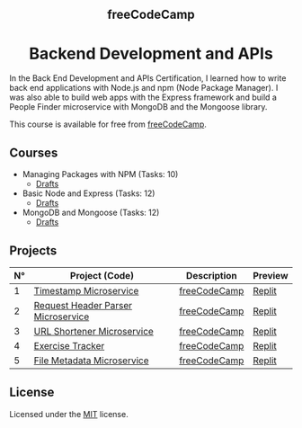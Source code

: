 <h2 align="center">freeCodeCamp</h2>
<h1 align="center">Backend Development and APIs</h1>

In the Back End Development and APIs Certification, I learned how to write back end applications with Node.js and npm (Node Package Manager). I was also able to build web apps with the Express framework and build a People Finder microservice with MongoDB and the Mongoose library.

This course is available for free from [freeCodeCamp](https://www.freecodecamp.org/).

## Courses

- Managing Packages with NPM (Tasks: 10)
  - [Drafts](./courses/managing-packages-with-npm/)
- Basic Node and Express (Tasks: 12)
  - [Drafts](./courses/basic-node-and-express/)
- MongoDB and Mongoose (Tasks: 12)
  - [Drafts](./courses/mongodb-and-mongoose/)

## Projects

<div align="center">

| N° | Project (Code) | Description | Preview |
|-- |-- |-- |-- |
| 1 | [Timestamp Microservice](./projects/timestamp-microservice/) | [freeCodeCamp](https://www.freecodecamp.org/learn/back-end-development-and-apis/back-end-development-and-apis-projects/timestamp-microservice) | [Replit](https://replit.com/@wesleydamasceno/Timestamp-Microservice?v=1) |
| 2 | [Request Header Parser Microservice](./projects/request-header-parser-microservice/) | [freeCodeCamp](https://www.freecodecamp.org/learn/back-end-development-and-apis/back-end-development-and-apis-projects/request-header-parser-microservice) | [Replit](https://replit.com/@wesleydamasceno/Header-Parser?v=1) |
| 3 | [URL Shortener Microservice](./projects/url-shortener-microservice/) | [freeCodeCamp](https://www.freecodecamp.org/learn/back-end-development-and-apis/back-end-development-and-apis-projects/url-shortener-microservice) | [Replit](https://replit.com/@wesleydamasceno/URL-Shortener?v=1) |
| 4 | [Exercise Tracker](./projects/exercise-tracker/) | [freeCodeCamp](https://www.freecodecamp.org/learn/back-end-development-and-apis/back-end-development-and-apis-projects/exercise-tracker) | [Replit](https://replit.com/@wesleydamasceno/boilerplate-project-exercisetracker?v=1) |
| 5 | [File Metadata Microservice](./projects/file-metadata-microservice/) | [freeCodeCamp](https://www.freecodecamp.org/learn/back-end-development-and-apis/back-end-development-and-apis-projects/file-metadata-microservice) | [Replit](https://replit.com/@wesleydamasceno/boilerplate-project-filemetadata?v=1) |

</div>

## License

Licensed under the [MIT](./LICENSE) license.